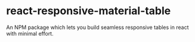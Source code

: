 # react-responsive-material-table
An NPM package which lets you build seamless responsive tables in react with minimal effort.
